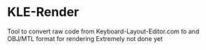 # KLE-Render
Tool to convert raw code from Keyboard-Layout-Editor.com to and OBJ/MTL format for rendering
Extremely not done yet